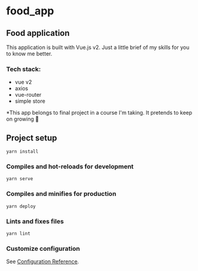 # food_app

## Food application

This application is built with Vue.js v2. Just a little brief of my skills for you to know me better.

### Tech stack:

- vue v2
- axios
- vue-router
- simple store

\*This app belongs to final project in a course I'm taking. It pretends to keep on growing 🌸

## Project setup

```
yarn install
```

### Compiles and hot-reloads for development

```
yarn serve
```

### Compiles and minifies for production

```
yarn deploy
```

### Lints and fixes files

```
yarn lint
```

### Customize configuration

See [Configuration Reference](https://cli.vuejs.org/config/).
